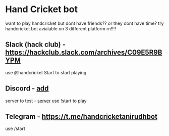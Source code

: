 # Hand Cricket bot
want to play handcricket but dont have friends?? or they dont have time?
try handcricket bot avialable on 3 different platform rn!!!!

## Slack (hack club) - https://hackclub.slack.com/archives/C09E5R9BYPM
use @handcricket Start to start playing

## Discord - [add](https://discord.com/oauth2/authorize?client_id=1394379386374852839&permissions=534723819584&integration_type=0&scope=bot)
server to test - [server](https://discord.gg/PsTDSEMZWR)
use !start to play

## Telegram - https://t.me/handcricketanirudhbot
use /start
